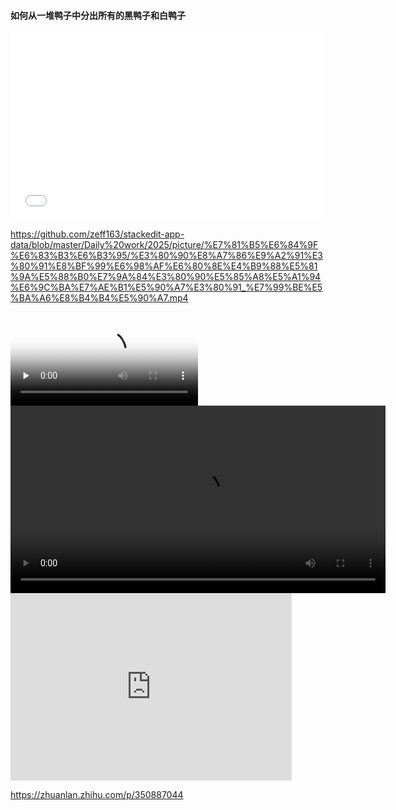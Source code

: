 #### 如何从一堆鸭子中分出所有的黑鸭子和白鸭子  

<iframe src="//player.bilibili.com/player.html?isOutside=true&aid=704379399&bvid=BV1Jm4y1G7ag&cid=1291656291&p=1" scrolling="no" border="0" frameborder="no" framespacing="0" allowfullscreen="true" width=500 height=300></iframe>

https://github.com/zeff163/stackedit-app-data/blob/master/Daily%20work/2025/picture/%E7%81%B5%E6%84%9F%E6%83%B3%E6%B3%95/%E3%80%90%E8%A7%86%E9%A2%91%E3%80%91%E8%BF%99%E6%98%AF%E6%80%8E%E4%B9%88%E5%81%9A%E5%88%B0%E7%9A%84%E3%80%90%E5%85%A8%E5%A1%94%E6%9C%BA%E7%AE%B1%E5%90%A7%E3%80%91_%E7%99%BE%E5%BA%A6%E8%B4%B4%E5%90%A7.mp4


<video id="video" controls="" preload="none" poster="封面">
      <source id="mp4" src="mp4格式视频" type="video/mp4">
   
</video>

<video id="video" controls="" width="600">
  <source src="https://github.com/zeff163/stackedit-app-data/raw/master/Daily%20work/2025/picture/%E7%81%B5%E6%84%9F%E6%83%B3%E6%B3%95/%E3%80%90%E8%A7%86%E9%A2%91%E3%80%91%E8%BF%99%E6%98%AF%E6%80%8E%E4%B9%88%E5%81%9A%E5%88%B0%E7%9A%84%E3%80%90%E5%85%A8%E5%A1%94%E6%9C%BA%E7%AE%B1%E5%90%A7%E3%80%91_%E7%99%BE%E5%BA%A6%E8%B4%B4%E5%90%A7.mp4"  type="video/mp4">
</video>


<iframe 
src="https://github.com/zeff163/stackedit-app-data/blob/master/Daily%20work/2025/picture/%E7%81%B5%E6%84%9F%E6%83%B3%E6%B3%95/%E3%80%90%E8%A7%86%E9%A2%91%E3%80%91%E8%BF%99%E6%98%AF%E6%80%8E%E4%B9%88%E5%81%9A%E5%88%B0%E7%9A%84%E3%80%90%E5%85%A8%E5%A1%94%E6%9C%BA%E7%AE%B1%E5%90%A7%E3%80%91_%E7%99%BE%E5%BA%A6%E8%B4%B4%E5%90%A7.mp4" 
scrolling="no" 
border="0" 
frameborder="no" 
framespacing="0" 
allowfullscreen="true" 
height=300 
width=450> 
</iframe>

https://zhuanlan.zhihu.com/p/350887044
<!--stackedit_data:
eyJoaXN0b3J5IjpbMTg0MDU1NjEzLDIxMDA1MjM3OTIsMTkzMD
YwNDEzOCwxNjQ2MjM3MTQyXX0=
-->